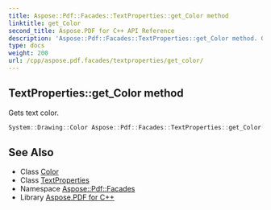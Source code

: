 ```yaml
---
title: Aspose::Pdf::Facades::TextProperties::get_Color method
linktitle: get_Color
second_title: Aspose.PDF for C++ API Reference
description: 'Aspose::Pdf::Facades::TextProperties::get_Color method. Gets text color in C++.'
type: docs
weight: 200
url: /cpp/aspose.pdf.facades/textproperties/get_color/
---
```

## TextProperties::get_Color method


Gets text color.

```cpp
System::Drawing::Color Aspose::Pdf::Facades::TextProperties::get_Color() const
```

## See Also

* Class [Color](../../../system.drawing/color/)
* Class [TextProperties](../)
* Namespace [Aspose::Pdf::Facades](../../)
* Library [Aspose.PDF for C++](../../../)
